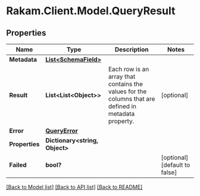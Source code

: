 # Rakam.Client.Model.QueryResult
## Properties

Name | Type | Description | Notes
------------ | ------------- | ------------- | -------------
**Metadata** | [**List&lt;SchemaField&gt;**](SchemaField.md) |  | 
**Result** | **List&lt;List&lt;Object&gt;&gt;** | Each row is an array that contains the values for the columns that are defined in metadata property. | [optional] 
**Error** | [**QueryError**](QueryError.md) |  | 
**Properties** | **Dictionary&lt;string, Object&gt;** |  | 
**Failed** | **bool?** |  | [optional] [default to false]

[[Back to Model list]](../README.md#documentation-for-models) [[Back to API list]](../README.md#documentation-for-api-endpoints) [[Back to README]](../README.md)

